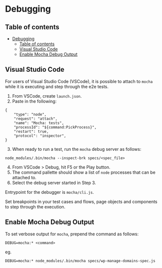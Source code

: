 # Debugging

## Table of contents

<!-- TOC -->

- [Debugging](#debugging)
  - [Table of contents](#table-of-contents)
  - [Visual Studio Code](#visual-studio-code)
  - [Enable Mocha Debug Output](#enable-mocha-debug-output)

<!-- /TOC -->

## Visual Studio Code

For users of Visual Studio Code (VSCode), it is possible to attach to `mocha` while it is executing and step through the e2e tests.

1. From VSCode, create `launch.json`.
2. Paste in the following:

```
{
    "type": "node",
    "request": "attach",
    "name": "Mocha: tests",
    "processId": "${command:PickProcess}",
    "restart": true,
    "protocol": "inspector",
}
```

3. When ready to run a test, run the `mocha` debug server as follows:

```
node_modules/.bin/mocha --inspect-brk specs/<spec_file>
```

4. From VSCode > Debug, hit F5 or the Play button.
5. The command pallette should show a list of `node` processes that can be attached to.
6. Select the debug server started in Step 3.

Entrypoint for the debugger is `mocha/cli.js`.

Set breakpoints in your test cases and flows, page objects and components to step through the execution.

## Enable Mocha Debug Output

To set verbose output for `mocha`, prepend the command as follows:

```
DEBUG=mocha:* <command>
```

eg.

```
DEBUG=mocha:* node_modules/.bin/mocha specs/wp-manage-domains-spec.js
```
